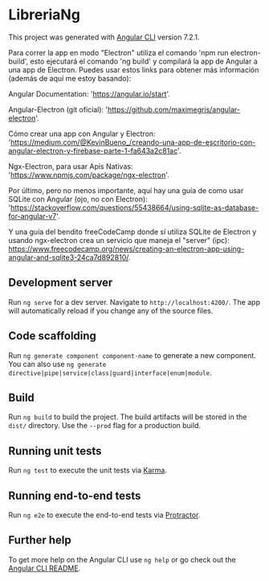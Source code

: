 # LibreriaNg

This project was generated with [Angular CLI](https://github.com/angular/angular-cli) version 7.2.1.

Para correr la app en modo "Electron" utiliza el comando 'npm run electron-build', esto ejecutará el comando 'ng build' y compilará la app de Angular a una app de Electron.
Puedes usar estos links para obtener más información (además de aquí me estoy basando):

Angular Documentation: 'https://angular.io/start'.

Angular-Electron (git oficial): 'https://github.com/maximegris/angular-electron'.

Cómo crear una app con Angular y Electron: 'https://medium.com/@KevinBueno_/creando-una-app-de-escritorio-con-angular-electron-y-firebase-parte-1-fa643a2c81ac'.

Ngx-Electron, para usar Apis Nativas: 'https://www.npmjs.com/package/ngx-electron'.

Por último, pero no menos importante, aquí hay una guía de como usar SQLite con Angular (ojo, no con Electron):
'https://stackoverflow.com/questions/55438664/using-sqlite-as-database-for-angular-v7'.

Y una guía del bendito freeCodeCamp donde sí utiliza SQLite de Electron y usando ngx-electron crea un servicio que maneja el "server" (ipc):
https://www.freecodecamp.org/news/creating-an-electron-app-using-angular-and-sqlite3-24ca7d892810/.

## Development server

Run `ng serve` for a dev server. Navigate to `http://localhost:4200/`. The app will automatically reload if you change any of the source files.

## Code scaffolding

Run `ng generate component component-name` to generate a new component. You can also use `ng generate directive|pipe|service|class|guard|interface|enum|module`.

## Build

Run `ng build` to build the project. The build artifacts will be stored in the `dist/` directory. Use the `--prod` flag for a production build.

## Running unit tests

Run `ng test` to execute the unit tests via [Karma](https://karma-runner.github.io).

## Running end-to-end tests

Run `ng e2e` to execute the end-to-end tests via [Protractor](http://www.protractortest.org/).

## Further help

To get more help on the Angular CLI use `ng help` or go check out the [Angular CLI README](https://github.com/angular/angular-cli/blob/master/README.md).
